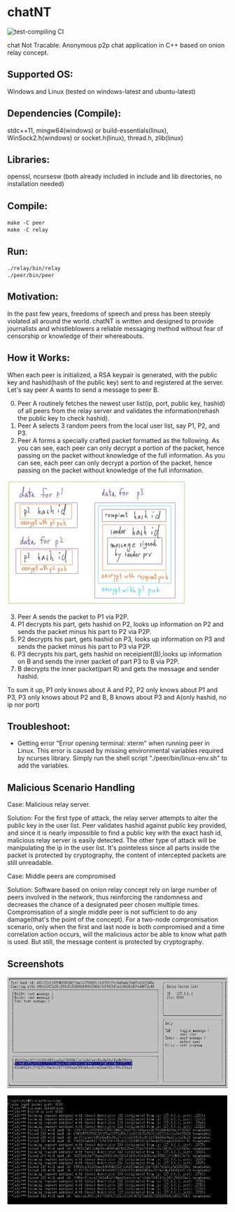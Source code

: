 # chatNT
![test-compiling CI](https://github.com/RuiSiang/chatNT/workflows/test-compiling%20CI/badge.svg)

chat Not Tracable: Anonymous p2p chat application in C++ based on onion relay concept.

## Supported OS:
Windows and Linux (tested on windows-latest and ubuntu-latest)

## Dependencies (Compile):
stdc++11, mingw64(windows) or build-essentials(linux), WinSock2.h(windows) or socket.h(linux), thread.h, zlib(linux)

## Libraries:
openssl, ncursesw (both already included in include and lib directories, no installation needed)

## Compile:
```
make -C peer
make -C relay
```

## Run:
```
./relay/bin/relay
./peer/bin/peer
```

## Motivation:
In the past few years, freedoms of speech and press has been steeply violated all around the world. chatNT is written and designed to provide journalists and whistleblowers a reliable messaging method without fear of censorship or knowledge of their whereabouts.

## How it Works:

When each peer is initialized, a RSA keypair is generated, with the public key and hashid(hash of the public key) sent to and registered at the server. Let's say peer A wants to send a message to peer B.

0. Peer A routinely fetches the newest user list(ip, port, public key, hashid) of all peers from the relay server and validates the information(rehash the public key to check hashid).
1. Peer A selects 3 random peers from the local user list, say P1, P2, and P3.
2. Peer A forms a specially crafted packet formatted as the following. As you can see, each peer can only decrypt a portion of the packet, hence passing on the packet without knowledge of the full information. As you can see, each peer can only decrypt a portion of the packet, hence passing on the packet without knowledge of the full information.

![packet image](https://github.com/RuiSiang/chatNT/blob/main/images/packet.jpg?raw=true)

3. Peer A sends the packet to P1 via P2P.
4. P1 decrypts his part, gets hashid on P2, looks up information on P2 and sends the packet minus his part to P2 via P2P.
5. P2 decrypts his part, gets hashid on P3, looks up information on P3 and sends the packet minus his part to P3 via P2P.
6. P3 decrypts his part, gets hashid on receipient(B),looks up information on B and sends the inner packet of part P3 to B via P2P.
7. B decrypts the inner packet(part R) and gets the message and sender hashid.

To sum it up, P1 only knows about A and P2, P2 only knows about P1 and P3, P3 only knows about P2 and B, B knows about P3 and A(only hashid, no ip nor port)
## Troubleshoot:
- Getting error "Error opening terminal: xterm" when running peer in Linux. This error is caused by missing environmental variables required by ncurses library. Simply run the shell script "./peer/bin/linux-env.sh" to add the variables.

## Malicious Scenario Handling
Case: Malicious relay server.

Solution: For the first type of attack, the relay server attempts to alter the public key in the user list. Peer validates hashid against public key provided, and since it is nearly impossible to find a public key with the exact hash id, malicious relay server is easily detected. The other type of attack will be manipulating the ip in the user list. It's pointeless since all parts inside the packet is protected by cryptography, the content of intercepted packets are still unreadable.

Case: Middle peers are compromised

Solution: Software based on onion relay concept rely on large number of peers involved in the network, thus reinforcing the randomness and decreases the chance of a designated peer chosen multiple times. Compromisation of a single middle peer is not sufficient to do any damage(that's the point of the concept). For a two-node compromisation scenario, only when the first and last node is both compromised and a time correlation action occurs, will the malicious actor be able to know what path is used. But still, the message content is protected by cryptography.

## Screenshots
![peer image](https://github.com/RuiSiang/chatNT/blob/main/images/peer.jpg?raw=true)

![relay image](https://github.com/RuiSiang/chatNT/blob/main/images/relay.jpg?raw=true)
